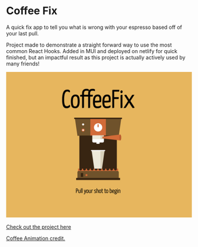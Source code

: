 # Coffee Fix

A quick fix app to tell you what is wrong with your espresso based off of your last pull. 

Project made to demonstrate a straight forward way to use the most common React Hooks. Added in MUI and deployed on netlify for quick finished, but an impactful result as this project is actually actively used by many friends!

![alt text](src/images/design-fix.png)

[Check out the project here](https://coffee-fix.net)

[Coffee Animation credit. ](https://codingartistweb.com/2021/08/coffee-machine-css-animation/)
